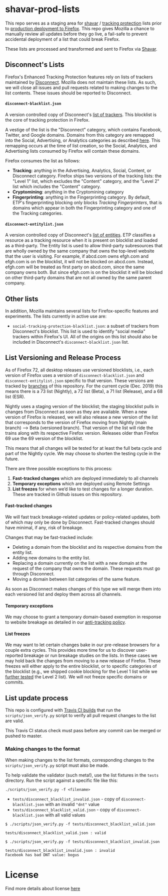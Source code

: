 # shavar-prod-lists
This repo serves as a staging area for
[shavar](https://github.com/mozilla-services/shavar) /
[tracking protection](https://wiki.mozilla.org/Security/Tracking_protection)
lists prior to
[production deployment to Firefox](https://mana.mozilla.org/wiki/display/SVCOPS/Shavar+-+aka+Mozilla's+Tracking+Protection).
This repo gives Mozilla a chance to manually review all updates before they go
live, a fail-safe to prevent accidental deployment of a list that could break
Firefox.

These lists are processed and transformed and sent to Firefox via
[Shavar](https://mana.mozilla.org/wiki/display/SVCOPS/Shavar+-+aka+Mozilla's+Tracking+Protection).

## Disconnect's Lists
Firefox's Enhanced Tracking Protection features rely on lists of trackers
maintained by [Disconnect](https://disconnect.me/trackerprotection).
Mozilla does not maintain these lists. As such, we will close all issues and
pull requests related to making changes to the list contents. These issues
should be reported to Disconnect.

#### `disconnect-blacklist.json`
A version controlled copy of Disconnect's
[list of trackers](https://github.com/disconnectme/disconnect-tracking-protection/blob/master/services.json).
This blocklist is the core of tracking protection in Firefox.

A vestige of the list is the "Disconnect" category, which contains Facebook,
Twitter, and Google domains. Domains from this category are remapped into the
Social, Advertising, or Analytics categories as described
[here](https://github.com/mozilla-services/shavar-list-creation/blob/master/disconnect_mapping.json).
This remapping occurs at the time of list creation, so the Social, Analytics,
and Advertising lists consumed by Firefox will contain these domains.

Firefox consumes the list as follows:
* **Tracking**: anything in the Advertising, Analytics, Social, Content, or
    Disconnect category. Firefox ships two versions of the tracking lists: the
    "Level 1" list, which excludes the "Content" category, and the
    "Level 2" list which includes the "Content" category.
* **Cryptomining**: anything in the Cryptomining category
* **Fingerprinting**: anything in the Fingerprinting category. By default,
    ETP's fingerprinting blocking only blocks _Tracking Fingerprinters_, that
    is domains which appear in both the Fingerprinting category and one of the
    Tracking categories.

#### `disconnect-entitylist.json`

A version controlled copy of Disconnect's
[list of entities](https://github.com/disconnectme/disconnect-tracking-protection/blob/master/entities.json).
ETP classifies a resource as a tracking resource when it is present on
blocklist and loaded as a third-party. The Entity list is used to allow
third-party subresources that are wholly owned by the same company that owns
the top-level website that the user is visiting. For example, if abcd.com owns
efgh.com and efgh.com is on the blocklist, it will not be blocked on abcd.com.
Instead, efgh.com will be treated as first party on abcd.com, since the same
company owns both. But since efgh.com is on the blocklist it will be blocked on
other third-party domains that are not all owned by the same parent company.

## Other lists

In addition, Mozilla maintains several lists for Firefox-specific features and
experiments. The lists currently in active use are:
* `social-tracking-protection-blacklist.json`: a subset of trackers from
    Disconnect's blocklist. This list is used to identify "social media"
    trackers within Firefox's UI. All of the origins on this list should also
    be included in Disconnect's `disconnect-blacklist.json` list.

## List Versioning and Release Process

As of Firefox 72, all desktop releases use versioned blocklists, i.e., each
version of Firefox uses a version of `disconnect-blacklist.json` and
`disconnect-entitylist.json` specific to that version. These versions are
tracked by [branches](https://github.com/mozilla-services/shavar-prod-lists/branches)
of this repository. For the current cycle (Dec. 2019) this means there is a
73 list (Nightly), a 72 list (Beta), a 71 list (Release), and a 68 list (ESR).

Nightly uses a staging version of the blocklist; the staging blocklist pulls in
changes from Disconnect as soon as they are available. When a new version of
Firefox is released, we will also release a new version of the list that
corresponds to the version of Firefox moving from Nightly (main branch) --> Beta
(versioned branch). That version of the list will ride the trains along with its
respective Firefox version. Releases older than Firefox 69 use the 69 version of
the blocklist.

This means that all changes will be tested for at least the full beta cycle and
part of the Nightly cycle. We may choose to shorten the testing cycle in the
future.

There are three possible exceptions to this process:
1. **Fast-tracked changes** which are deployed immediately to all channels
2. **Temporary exceptions** which are deployed using Remote Settings
3. **List freezes** for when we’d like to test changes for a longer duration.
   These are tracked in Github issues on this repository.

#### Fast-tracked changes

We will fast track breakage-related updates or policy-related updates, both
of which may only be done by Disconnect. Fast-tracked changes should have
minimal, if any, risk of breakage.

Changes that may be fast-tracked include:
* Deleting a domain from the blocklist and its respective domains from the entity list.
* Adding new domains to the entity list.
* Replacing a domain currently on the list with a new domain at the request of
  the company that owns the domain. These requests must go through Disconnect.
* Moving a domain between list categories of the same feature.

As soon as Disconnect makes changes of this type we will merge
them into each versioned list and deploy them across all channels.

#### Temporary exceptions

We may choose to grant a temporary domain-based exemption in response to website
breakage as detailed in our
[anti-tracking policy](https://wiki.mozilla.org/Security/Anti_tracking_policy#Temporary_Web_Compatibility_Interventions).

#### List freezes

We may want to let certain changes bake in our pre-release browsers for a
couple extra cycles. This provides more time for us to discover user-reported
breakage or run breakage studies on the lists. In these cases we may hold back
the changes from moving to a new release of Firefox. These freezes will either
apply to the entire blocklist, or to specific categories of the blocklist
(e.g., we shipped cookie blocking for the Level 1 list while we
[further tested](https://bugzilla.mozilla.org/show_bug.cgi?id=1501461)
the Level 2 list). We will not freeze specific domains or commits.

## List update process
This repo is configured with [Travis CI
builds](https://travis-ci.org/mozilla-services/shavar-prod-lists/builds) that
run the `scripts/json_verify.py` script to verify all pull request changes to
the list are valid.

This Travis CI status check must pass before any commit can be merged or pushed
to master.

### Making changes to the format
When making changes to the list formats, corresponding changes to the
`scripts/json_verify.py` script must also be made.

To help validate the validator (such meta!), use the list fixtures in the
`tests` directory. Run the script against a specific file like this:

```
./scripts/json_verify.py -f <filename>
```

* `tests/disconnect_blacklist_invalid.json` - copy of
  `disconnect-blacklist.json` with an invalid `"dnt"` value
* `tests/disconnect_blacklist_valid.json` - copy of `disconnect-blacklist.json`
  with all valid values


```
$ ./scripts/json_verify.py -f tests/disconnect_blacklist_valid.json

tests/disconnect_blacklist_valid.json : valid

$ ./scripts/json_verify.py -f tests/disconnect_blacklist_invalid.json

tests/disconnect_blacklist_invalid.json : invalid
Facebook has bad DNT value: bogus
```

# License
Find more details about license [here](LICENSE)
